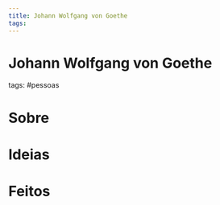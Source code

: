 ```yaml
---
title: Johann Wolfgang von Goethe
tags: 
---
```

# Johann Wolfgang von Goethe
tags: #pessoas
# Sobre
# Ideias
# Feitos